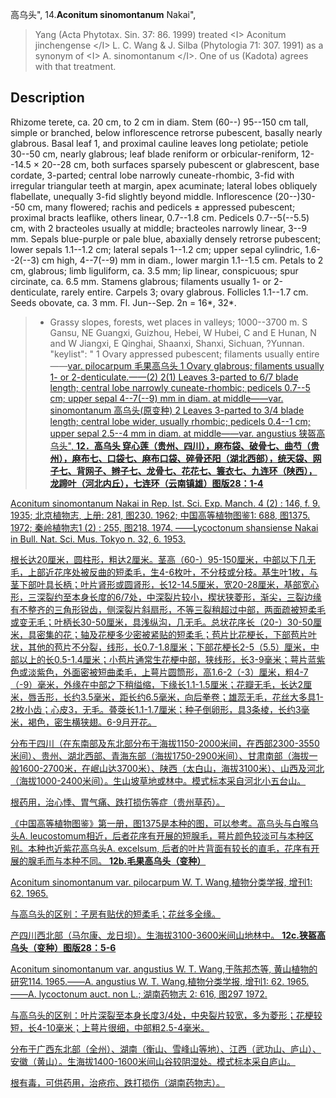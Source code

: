 高乌头",
14.**Aconitum sinomontanum** Nakai",

> Yang (Acta Phytotax. Sin. 37: 86. 1999) treated &lt;I&gt; Aconitum jinchengense &lt;/I&gt; L. C. Wang &amp; J. Silba (Phytologia 71: 307. 1991) as a synonym of &lt;I&gt; A. sinomontanum &lt;/I&gt;. One of us (Kadota) agrees with that treatment.

## Description
Rhizome terete, ca. 20 cm, to 2 cm in diam. Stem (60--) 95--150 cm tall, simple or branched, below inflorescence retrorse pubescent, basally nearly glabrous. Basal leaf 1, and proximal cauline leaves long petiolate; petiole 30--50 cm, nearly glabrous; leaf blade reniform or orbicular-reniform, 12--14.5 × 20--28 cm, both surfaces sparsely pubescent or glabrescent, base cordate, 3-parted; central lobe narrowly cuneate-rhombic, 3-fid with irregular triangular teeth at margin, apex acuminate; lateral lobes obliquely flabellate, unequally 3-fid slightly beyond middle. Inflorescence (20--)30--50 cm, many flowered; rachis and pedicels ± appressed pubescent; proximal bracts leaflike, others linear, 0.7--1.8 cm. Pedicels 0.7--5(--5.5) cm, with 2 bracteoles usually at middle; bracteoles narrowly linear, 3--9 mm. Sepals blue-purple or pale blue, abaxially densely retrorse pubescent; lower sepals 1.1--1.2 cm; lateral sepals 1--1.2 cm; upper sepal cylindric, 1.6--2(--3) cm high, 4--7(--9) mm in diam., lower margin 1.1--1.5 cm. Petals to 2 cm, glabrous; limb liguliform, ca. 3.5 mm; lip linear, conspicuous; spur circinate, ca. 6.5 mm. Stamens glabrous; filaments usually 1- or 2-denticulate, rarely entire. Carpels 3; ovary glabrous. Follicles 1.1--1.7 cm. Seeds obovate, ca. 3 mm. Fl. Jun--Sep. 2n = 16*, 32*.

> * Grassy slopes, forests, wet places in valleys; 1000--3700 m. S Gansu, NE Guangxi, Guizhou, Hebei, W Hubei, C and E Hunan, N and W Jiangxi, E Qinghai, Shaanxi, Shanxi, Sichuan, ?Yunnan.
  "keylist": "
1 Ovary appressed pubescent; filaments usually entire——<a href='/info/Aconitum sinomontanum var. pilocarpum?t=foc'>var. pilocarpum 毛果高乌头
1 Ovary glabrous; filaments usually 1- or 2-denticulate.——(2)
2(1) Leaves 3-parted to 6/7 blade length; central lobe narrowly cuneate-rhombic; pedicels 0.7--5 cm; upper sepal 4--7(--9) mm in diam. at middle——<a href='/info/Aconitum sinomontanum var. sinomontanum?t=foc'>var. sinomontanum 高乌头(原变种)
2 Leaves 3-parted to 3/4 blade length; central lobe wider, usually rhombic; pedicels 0.4--1 cm; upper sepal 2.5--4 mm in diam. at middle——<a href='/info/Aconitum sinomontanum var. angustius?t=foc'>var. angustius 狭盔高乌头",
**12．高乌头 穿心莲（贵州、四川），麻布袋、破骨七、曲芍（贵州），麻布七、口袋七、麻布口袋、碎骨还阳（湖北西部），统天袋、网子七、背网子、辫子七、龙骨七、花花七、簑衣七、九连环（陕西），龙蹄叶（河北内丘），七连环（云南镇雄）图版28：1-4**

Aconitum sinomontanum Nakai in Rep. lst. Sci. Exp. Manch. 4 (2) : 146, f. 9. 1935; 北京植物志, 上册: 281, 图230. 1962; 中国高等植物图鉴1: 688, 图1375. 1972; 秦岭植物志1 (2) : 255, 图218. 1974. ——Lycoctonum shansiense Nakai in Bull. Nat. Sci. Mus. Tokyo n. 32, 6. 1953.

根长达20厘米，圆柱形，粗达2厘米。茎高（60-）95-150厘米，中部以下几无毛，上部近花序处被反曲的短柔毛，生4-6枚叶，不分枝或分枝。基生叶1枚，与茎下部叶具长柄；叶片肾形或圆肾形，长12-14.5厘米，宽20-28厘米，基部宽心形，三深裂约至本身长度的6/7处，中深裂片较小，楔状狭菱形，渐尖，三裂边缘有不整齐的三角形锐齿，侧深裂片斜扇形，不等三裂稍超过中部，两面疏被短柔毛或变无毛；叶柄长30-50厘米，具浅纵沟，几无毛。总状花序长（20-）30-50厘米，具密集的花；轴及花梗多少密被紧贴的短柔毛；苞片比花梗长，下部苞片叶状，其他的苞片不分裂，线形，长0.7-1.8厘米；下部花梗长2-5（5.5）厘米，中部以上的长0.5-1.4厘米；小苞片通常生花梗中部，狭线形，长3-9毫米；萼片蓝紫色或淡紫色，外面密被短曲柔毛，上萼片圆筒形，高1.6-2（-3）厘米，粗4-7（-9）毫米，外缘在中部之下稍缢缩，下缘长1.1-1.5厘米；花瓣无毛，长达2厘米，唇舌形，长约3.5毫米，距长约6.5毫米，向后拳卷；雄蕊无毛，花丝大多具1-2枚小齿；心皮3，无毛。蓇葖长1.1-1.7厘米；种子倒卵形，具3条棱，长约3毫米，褐色，密生横狭翅。6-9月开花。

分布于四川（在东南部及东北部分布于海拔1150-2000米间，在西部2300-3550米间）、贵州、湖北西部、青海东部（海拔1750-2900米间）、甘肃南部（海拔一般1600-2700米，在岷山达3700米）、陕西（太白山，海拔3100米）、山西及河北（海拔1000-2400米间）。生山坡草地或林中。模式标本采自河北小五台山。

根药用，治心悸、胃气痛、跌打损伤等症（贵州草药）。

《中国高等植物图鉴》第一册，图1375是本种的图，可以参考。高乌头与白喉乌头A. leucostomum相近，后者花序有开展的短腺毛，萼片颜色较淡可与本种区别。本种也近紫花高乌头A. excelsum, 后者的叶片背面有较长的直毛，花序有开展的腺毛而与本种不同。
**12b.毛果高乌头（变种）**

Aconitum sinomontanum var. pilocarpum W. T. Wang,植物分类学报, 增刊1: 62. 1965.

与高乌头的区别：子房有贴伏的短柔毛；花丝多全缘。

产四川西北部（马尔康、龙日坝）。生海拔3100-3600米间山地林中。
**12c.狭盔高乌头（变种）图版28：5-6**

Aconitum sinomontanum var. angustius W. T. Wang,于陈邦杰等, 黄山植物的研究114. 1965.——A. angustius W. T. Wang,植物分类学报, 增刊1: 62. 1965.——A. lycoctonum auct. non L.; 湖南药物志 2: 616, 图297 1972.

与高乌头的区别：叶片深裂至本身长度3/4处，中央裂片较宽，多为菱形；花梗较短，长4-10毫米；上萼片很细，中部粗2.5-4毫米。

分布于广西东北部（全州）、湖南（衡山、雪峰山等地）、江西（武功山、庐山）、安徽（黄山）。生海拔1400-1600米间山谷较阴湿处。模式标本采自庐山。

根有毒，可供药用，治疮疖、跌打损伤（湖南药物志）。
